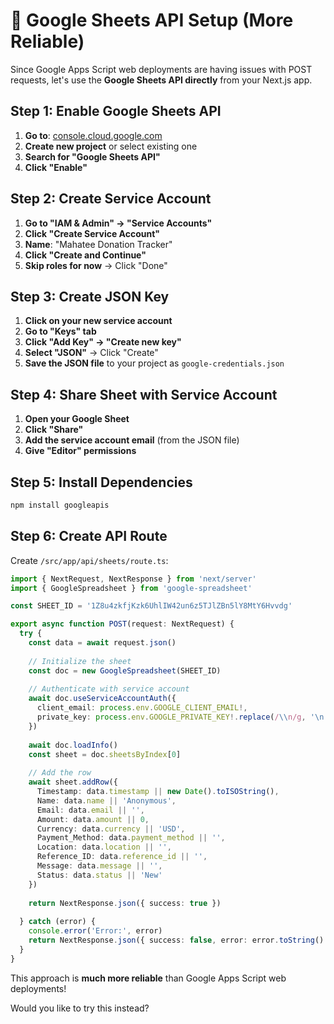# 🔧 Google Sheets API Setup (More Reliable)

Since Google Apps Script web deployments are having issues with POST requests, let's use the **Google Sheets API directly** from your Next.js app.

## Step 1: Enable Google Sheets API

1. **Go to**: [console.cloud.google.com](https://console.cloud.google.com)
2. **Create new project** or select existing one
3. **Search for "Google Sheets API"**
4. **Click "Enable"**

## Step 2: Create Service Account

1. **Go to "IAM & Admin" → "Service Accounts"**
2. **Click "Create Service Account"**
3. **Name**: "Mahatee Donation Tracker"
4. **Click "Create and Continue"**
5. **Skip roles for now** → Click "Done"

## Step 3: Create JSON Key

1. **Click on your new service account**
2. **Go to "Keys" tab**
3. **Click "Add Key" → "Create new key"**
4. **Select "JSON"** → Click "Create"
5. **Save the JSON file** to your project as `google-credentials.json`

## Step 4: Share Sheet with Service Account

1. **Open your Google Sheet**
2. **Click "Share"**
3. **Add the service account email** (from the JSON file)
4. **Give "Editor" permissions**

## Step 5: Install Dependencies

```bash
npm install googleapis
```

## Step 6: Create API Route

Create `/src/app/api/sheets/route.ts`:

```typescript
import { NextRequest, NextResponse } from 'next/server'
import { GoogleSpreadsheet } from 'google-spreadsheet'

const SHEET_ID = '1Z8u4zkfjKzk6UhlIW42un6z5TJlZBn5lY8MtY6Hvvdg'

export async function POST(request: NextRequest) {
  try {
    const data = await request.json()
    
    // Initialize the sheet
    const doc = new GoogleSpreadsheet(SHEET_ID)
    
    // Authenticate with service account
    await doc.useServiceAccountAuth({
      client_email: process.env.GOOGLE_CLIENT_EMAIL!,
      private_key: process.env.GOOGLE_PRIVATE_KEY!.replace(/\\n/g, '\n')
    })
    
    await doc.loadInfo()
    const sheet = doc.sheetsByIndex[0]
    
    // Add the row
    await sheet.addRow({
      Timestamp: data.timestamp || new Date().toISOString(),
      Name: data.name || 'Anonymous',
      Email: data.email || '',
      Amount: data.amount || 0,
      Currency: data.currency || 'USD',
      Payment_Method: data.payment_method || '',
      Location: data.location || '',
      Reference_ID: data.reference_id || '',
      Message: data.message || '',
      Status: data.status || 'New'
    })
    
    return NextResponse.json({ success: true })
    
  } catch (error) {
    console.error('Error:', error)
    return NextResponse.json({ success: false, error: error.toString() }, { status: 500 })
  }
}
```

This approach is **much more reliable** than Google Apps Script web deployments!

Would you like to try this instead?
